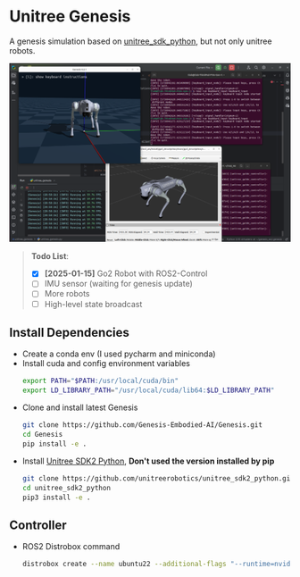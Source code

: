 # Unitree Genesis
A genesis simulation based on [unitree_sdk_python](https://github.com/unitreerobotics/unitree_sdk2_python), but not only unitree robots.

![](.images/ros2control.png)

> **Todo List**:
> * [x] **[2025-01-15]** Go2 Robot with ROS2-Control
> * [ ] IMU sensor (waiting for genesis update) 
> * [ ] More robots
> * [ ] High-level state broadcast

## Install Dependencies
* Create a conda env (I used pycharm and miniconda)
* Install cuda and config environment variables
  ```bash
  export PATH="$PATH:/usr/local/cuda/bin"
  export LD_LIBRARY_PATH="/usr/local/cuda/lib64:$LD_LIBRARY_PATH"
  ```
* Clone and install latest Genesis
  ```bash
  git clone https://github.com/Genesis-Embodied-AI/Genesis.git
  cd Genesis
  pip install -e .
  ```
* Install [Unitree SDK2 Python](https://github.com/unitreerobotics/unitree_sdk2_python), **Don't used the version installed by pip**
  ```bash
  git clone https://github.com/unitreerobotics/unitree_sdk2_python.git
  cd unitree_sdk2_python
  pip3 install -e .
  ```

## Controller

* ROS2 Distrobox command
    ```bash
    distrobox create --name ubuntu22 --additional-flags "--runtime=nvidia -e NVIDIA_VISIBLE_DEVICES=all -e NVIDIA_DRIVER_CAPABILITIES=all" --image ubuntu:22.04 --home ~/distrobox/ubuntu22
    ```